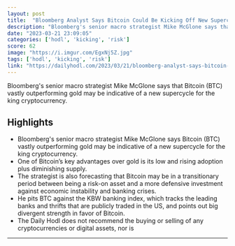 ```yaml
---
layout: post
title:  "Bloomberg Analyst Says Bitcoin Could Be Kicking Off New Supercycle As BTC Outperforms Gold"
description: "Bloomberg's senior macro strategist Mike McGlone says that Bitcoin (BTC) vastly outperforming gold may be indicative of a new supercycle for the king cryptocurrency."
date: "2023-03-21 23:09:05"
categories: ['hodl', 'kicking', 'risk']
score: 62
image: "https://i.imgur.com/EgxNj5Z.jpg"
tags: ['hodl', 'kicking', 'risk']
link: "https://dailyhodl.com/2023/03/21/bloomberg-analyst-says-bitcoin-could-be-kicking-off-new-supercycle-as-btc-outperforms-gold/"
---
```


Bloomberg's senior macro strategist Mike McGlone says that Bitcoin (BTC) vastly outperforming gold may be indicative of a new supercycle for the king cryptocurrency.

## Highlights

- Bloomberg's senior macro strategist Mike McGlone says Bitcoin (BTC) vastly outperforming gold may be indicative of a new supercycle for the king cryptocurrency.
- One of Bitcoin’s key advantages over gold is its low and rising adoption plus diminishing supply.
- The strategist is also forecasting that Bitcoin may be in a transitionary period between being a risk-on asset and a more defensive investment against economic instability and banking crises.
- He pits BTC against the KBW banking index, which tracks the leading banks and thrifts that are publicly traded in the US, and points out big divergent strength in favor of Bitcoin.
- The Daily Hodl does not recommend the buying or selling of any cryptocurrencies or digital assets, nor is

---
